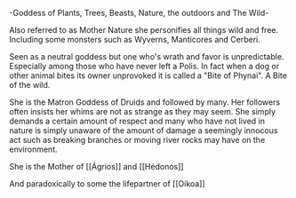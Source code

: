 -Goddess of Plants, Trees, Beasts, Nature, the outdoors and The Wild-

Also referred to as Mother Nature she personifies all things wild and free. Including some monsters such as Wyverns, Manticores and Cerberi.

Seen as a neutral goddess but one who's wrath  and favor is unpredictable. Especially among those who have never left a Polis. In fact when a dog or other animal bites its owner unprovoked it is called a "Bite of Phynai". A Bite of the wild.

She is the Matron Goddess of Druids and followed by many. Her followers often insists her whims are not as strange as they may seem. She simply demands a certain amount of respect and many who have not lived in nature is simply unaware of the amount of damage a seemingly innocous act such as breaking branches or moving river rocks may have on the environment.

She is the Mother of [[Ágrios]] and [[Hédonos]]

And paradoxically to some the lifepartner of [[Oikoa]]